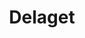 ---
facebook: https://facebook.com/DelagetLLC
linkedin: https://linkedin.com/company/delaget-llc
logohandle: delaget
sort: delaget
title: Delaget
twitter: https://x.com/Delaget
website: https://www.delaget.com/
---